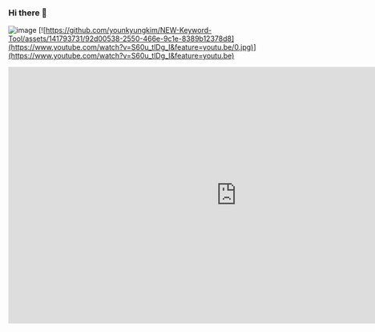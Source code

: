### Hi there 👋
![image](https://github.com/younkyungkim/NEW-Keyword-Tool/assets/141793731/92d00538-2550-466e-9c1e-8389b12378d8)
[![https://github.com/younkyungkim/NEW-Keyword-Tool/assets/141793731/92d00538-2550-466e-9c1e-8389b12378d8](https://www.youtube.com/watch?v=S60u_tlDg_I&feature=youtu.be/0.jpg)](https://www.youtube.com/watch?v=S60u_tlDg_I&feature=youtu.be)
<iframe width="910" height="512" src="https://www.youtube.com/embed/S60u_tlDg_I" title="NEW-KT 웹서비스 시연 영상" frameborder="0" allow="accelerometer; autoplay; clipboard-write; encrypted-media; gyroscope; picture-in-picture; web-share" allowfullscreen></iframe>
<!--
**younkyungkim/younkyungkim** is a ✨ _special_ ✨ repository because its `README.md` (this file) appears on your GitHub profile.

Here are some ideas to get you started:

- 🔭 I’m currently working on ...
- 🌱 I’m currently learning ...
- 👯 I’m looking to collaborate on ...
- 🤔 I’m looking for help with ...
- 💬 Ask me about ...
- 📫 How to reach me: ...
- 😄 Pronouns: ...
- ⚡ Fun fact: ...
-->
